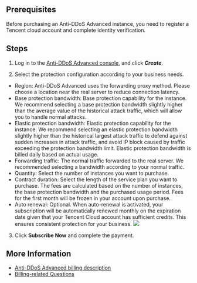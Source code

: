 ﻿[//]: # (chinagitpath:XXXXX)

## Prerequisites

Before purchasing an Anti-DDoS Advanced instance, you need to register a Tencent cloud account and complete identity verification.

## Steps
1. Log in to the [Anti-DDoS Advanced console](https://console.cloud.tencent.com/dayu/bgpip), and click ***Create***.

2.  Select the protection configuration according to your business needs.
 - Region: Anti-DDoS Advanced uses the forwarding proxy method. Please choose a location near the real server to reduce connection latency.
 - Base protection bandwidth: Base protection capability for the instance. We recommend selecting a base protection bandwidth slightly higher than the average value of the historical attack traffic, which will allow you to handle normal attacks.
 - Elastic protection bandwidth: Elastic protection capability for the instance. We recommend selecting an elastic protection bandwidth slightly higher than the historical largest attack traffic to defend against sudden increases in attack traffic, and avoid IP block caused by traffic exceeding the protection bandwidth limit. Elastic protection bandwidth is billed daily based on actual usage. 
 - Forwarding traffic: The normal traffic forwarded to the real server. We recommended selecting a bandwidth according to your normal traffic.
 - Quantity: Select the number of instances you want to purchase.
 - Contract duration: Select the length of the service plan you want to purchase. The fees are calculated based on the number of instances, the base protection bandwidth and the purchased usage period. Fees for the first month will be frozen in your account upon purchase.
 - Auto renewal: Optional. When auto-renewal is activated, your subscription will be automatically renewed monthly on the expiration date given that your Tencent Cloud account has sufficient credits. This ensures consistent protection for your business.
 ![](https://main.qcloudimg.com/raw/51bc6f38505956e06133aa5db64c7dcd.png)

3. Click **Subscribe Now** and complete the payment.

## More Information

- [Anti-DDoS Advanced billing description](https://cloud.tencent.com/document/product/1014/31100)
- [Billing-related Questions](https://cloud.tencent.com/document/product/1014/31140)

